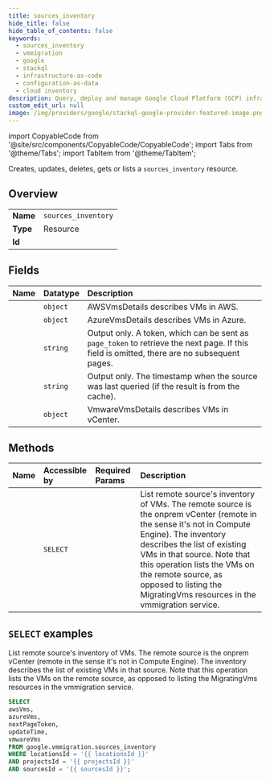 ```yaml
---
title: sources_inventory
hide_title: false
hide_table_of_contents: false
keywords:
  - sources_inventory
  - vmmigration
  - google
  - stackql
  - infrastructure-as-code
  - configuration-as-data
  - cloud inventory
description: Query, deploy and manage Google Cloud Platform (GCP) infrastructure and resources using SQL
custom_edit_url: null
image: /img/providers/google/stackql-google-provider-featured-image.png
---
```


import CopyableCode from '@site/src/components/CopyableCode/CopyableCode';
import Tabs from '@theme/Tabs';
import TabItem from '@theme/TabItem';

Creates, updates, deletes, gets or lists a <code>sources_inventory</code> resource.

## Overview
<table><tbody>
<tr><td><b>Name</b></td><td><code>sources_inventory</code></td></tr>
<tr><td><b>Type</b></td><td>Resource</td></tr>
<tr><td><b>Id</b></td><td><CopyableCode code="google.vmmigration.sources_inventory" /></td></tr>
</tbody></table>

## Fields
| Name | Datatype | Description |
|:-----|:---------|:------------|
| <CopyableCode code="awsVms" /> | `object` | AWSVmsDetails describes VMs in AWS. |
| <CopyableCode code="azureVms" /> | `object` | AzureVmsDetails describes VMs in Azure. |
| <CopyableCode code="nextPageToken" /> | `string` | Output only. A token, which can be sent as `page_token` to retrieve the next page. If this field is omitted, there are no subsequent pages. |
| <CopyableCode code="updateTime" /> | `string` | Output only. The timestamp when the source was last queried (if the result is from the cache). |
| <CopyableCode code="vmwareVms" /> | `object` | VmwareVmsDetails describes VMs in vCenter. |

## Methods
| Name | Accessible by | Required Params | Description |
|:-----|:--------------|:----------------|:------------|
| <CopyableCode code="fetch_inventory" /> | `SELECT` | <CopyableCode code="locationsId, projectsId, sourcesId" /> | List remote source's inventory of VMs. The remote source is the onprem vCenter (remote in the sense it's not in Compute Engine). The inventory describes the list of existing VMs in that source. Note that this operation lists the VMs on the remote source, as opposed to listing the MigratingVms resources in the vmmigration service. |

## `SELECT` examples

List remote source's inventory of VMs. The remote source is the onprem vCenter (remote in the sense it's not in Compute Engine). The inventory describes the list of existing VMs in that source. Note that this operation lists the VMs on the remote source, as opposed to listing the MigratingVms resources in the vmmigration service.

```sql
SELECT
awsVms,
azureVms,
nextPageToken,
updateTime,
vmwareVms
FROM google.vmmigration.sources_inventory
WHERE locationsId = '{{ locationsId }}'
AND projectsId = '{{ projectsId }}'
AND sourcesId = '{{ sourcesId }}';
```
